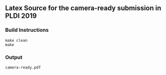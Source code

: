 ## Latex Source for the camera-ready submission in PLDI 2019

### Build Instructions
```
make clean
make
```

### Output
```
camera-ready.pdf
```
